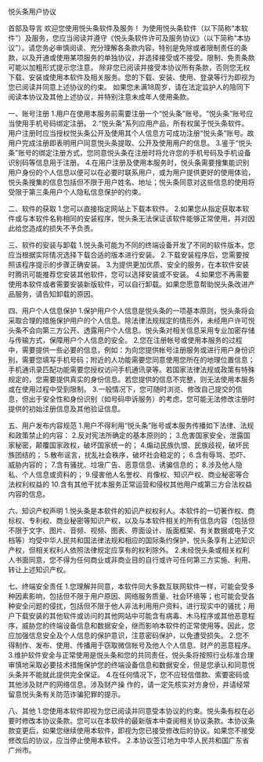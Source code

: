 悦头条用户协议

首部及导言
欢迎您使用悦头条软件及服务！
为使用悦头条软件（以下简称“本软件”）及服务，您应当阅读并遵守《悦头条软件许可及服务协议》（以下简称“本协议”）。请您务必审慎阅读、充分理解各条款内容，特别是免除或者限制责任的条款，以及开通或使用某项服务的单独协议，并选择接受或不接受。限制、免责条款可能以加粗形式提示您注意。
除非您已阅读并接受本协议所有条款，否则您无权下载、安装或使用本软件及相关服务。您的下载、安装、使用、登录等行为即视为您已阅读并同意上述协议的约束。
如果您未满18周岁，请在法定监护人的陪同下阅读本协议及其他上述协议，并特别注意未成年人使用条款。

一、账号注册
1.用户在使用本服务前需要注册一个“悦头条”账号。“悦头条”账号应当使用手机号码绑定注册。
2.“悦头条”系列应用产品，所有权属于悦头条软件。用户注册时应当授权悦头条公开及使用其个人信息方可成功注册“悦头条”账号。故用户完成注册即表明用户同意悦头条提取、公开及使用用户的信息。
3.鉴于“悦头条”账号的绑定注册方式，您同意悦头条在注册时将允许您的手机号码及手机设备识别码等信息用于注册。
4.在用户注册及使用本服务时，悦头条需要搜集能识别用户身份的个人信息以便可以在必要时联系用户，或为用户提供更好的使用体验，悦头条搜集的信息包括但不限于用户姓名、地址；悦头条同意对这些信息的使用将受限于第三条用户个人隐私信息保护的约束。

二、软件的获取
1.您可以直接指定网站上下载本软件。
2.如果您从指定获取本软件或与本软件名称相同的安装程序，悦头条无法保证该软件能够正常使用，并对因此给您造成的损失不予负责。

三、软件的安装与卸载
1.悦头条可能为不同的终端设备开发了不同的软件版本，您应当根据实际情况选择下载合适的版本进行安装。
2.下载安装程序后，您需要按照该程序提示的步骤正确安装。
3.为提供更加优质、安全的服务，在本软件安装时腾讯可能推荐您安装其他软件，您可以选择安装或不安装。
4.如果您不再需要使用本软件或者需要安装新版软件，可以自行卸载。如果您愿意帮助悦头条改进产品服务，请告知卸载的原因。

四、用户个人信息保护
1.保护用户个人信息是悦头条的一项基本原则，悦头条将会采取合理的措施保护用户的个人信息。除法律法规规定的情形外，未经用户许可悦头条不会向第三方公开、透露用户个人信息。悦头条对相关信息采用专业加密存储与传输方式，保障用户个人信息的安全。
2.您在注册帐号或使用本服务的过程中，需要提供一些必要的信息，例如：为向您提供帐号注册服务或进行用户身份识别，需要您填写手机号码；附近的人功能需要您同意使用您所在的地理位置信息；手机通讯录匹配功能需要您授权访问手机通讯录等。若国家法律法规或政策有特殊规定的，您需要提供真实的身份信息。若您提供的信息不完整，则无法使用本服务或在使用过程中受到限制。
3.一般情况下，您可随时浏览、修改自己提交的信息，但出于安全性和身份识别（如号码申诉服务）的考虑，您可能无法修改注册时提供的初始注册信息及其他验证信息。

五、用户发布内容规范
1.用户不得利用“悦头条”账号或本服务传播如下法律、法规和政策禁止的内容：
2.反对宪法所确定的基本原则的；
3.危害国家安全，泄露国家秘密，颠覆国家政权，破坏国家统一的；
4.煽动民族仇恨、民族歧视，破坏民族团结的；
5.散布谣言，扰乱社会秩序，破坏社会稳定的；
6.含有辱骂、恐吓、威胁内容的；
7.含有骚扰、垃圾广告、恶意信息、诱骗信息的；
8.涉及他人隐私、个人信息或资料的；
9.侵害他人名誉权、肖像权、知识产权、商业秘密等合法权利权益的
10.含有其他干扰本服务正常运营和侵权其他用户或第三方合法权益内容的信息。

六、知识产权声明
1.悦头条是本软件的知识产权权利人。本软件的一切著作权、商标权、专利权、商业秘密等知识产权，以及与本软件相关的所有信息内容（包括但不限于文字、图片、音频、视频、图表、界面设计、版面框架、有关数据或电子文档等）均受中华人民共和国法律法规和相应的国际条约保护，悦头条享有上述知识产权，但相关权利人依照法律规定应享有的权利除外。
2.未经悦头条或相关权利人书面同意，您不得为任何商业或非商业目的自行或许可任何第三方实施、利用、转让上述知识产权。

七、终端安全责任
1.您理解并同意，本软件同大多数互联网软件一样，可能会受多种因素影响，包括但不限于用户原因、网络服务质量、社会环境等；也可能会受各种安全问题的侵扰，包括但不限于他人非法利用用户资料，进行现实中的骚扰；用户下载安装的其他软件或访问的其他网站中可能含有病毒、木马程序或其他恶意程序，威胁您的终端设备信息和数据安全，继而影响本软件的正常使用等。因此，您应加强信息安全及个人信息的保护意识，注意密码保护，以免遭受损失。
2.您不得制作、发布、使用、传播用于窃取微信帐号及他人个人信息、财产的恶意程序。
3.维护软件安全与正常使用是悦头条和您的共同责任，悦头条将按照行业标准合理审慎地采取必要技术措施保护您的终端设备信息和数据安全，但是您承认和同意悦头条并不能就此提供完全保证。
4.在任何情况下，您不应轻信借款、索要密码或其他涉及财产的网络信息。涉及财产操 作的，请一定先核实对方身份，并请经常留意悦头条有关防范诈骗犯罪的提示。

八、其他
1.您使用本软件即视为您已阅读并同意受本协议的约束。悦头条有权在必要时修改本协议条款。您可以在本软件的最新版本中查阅相关协议条款。本协议条款变更后，如果您继续使用本软件，即视为您已接受修改后的协议。如果您不接受修改后的协议，应当停止使用本软件。
2.本协议签订地为中华人民共和国广东省广州市。
